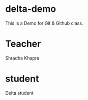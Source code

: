 # delta-demo
This is a Demo for Git & Github class.


# Teacher
Shradha Khapra

# student
Delta student